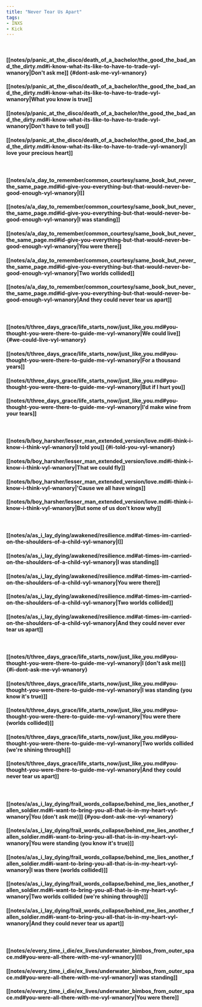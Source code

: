 ```yaml
---
title: "Never Tear Us Apart"
tags:
- INXS
- Kick
---
```

&nbsp;
#### [[notes/p/panic_at_the_disco/death_of_a_bachelor/the_good_the_bad_and_the_dirty.md#i-know-what-its-like-to-have-to-trade-vyl-wnanory|Don't ask me]] {#dont-ask-me-vyl-wnanory}
#### [[notes/p/panic_at_the_disco/death_of_a_bachelor/the_good_the_bad_and_the_dirty.md#i-know-what-its-like-to-have-to-trade-vyl-wnanory|What you know is true]]
#### [[notes/p/panic_at_the_disco/death_of_a_bachelor/the_good_the_bad_and_the_dirty.md#i-know-what-its-like-to-have-to-trade-vyl-wnanory|Don't have to tell you]]
#### [[notes/p/panic_at_the_disco/death_of_a_bachelor/the_good_the_bad_and_the_dirty.md#i-know-what-its-like-to-have-to-trade-vyl-wnanory|I love your precious heart]]
&nbsp;
#### [[notes/a/a_day_to_remember/common_courtesy/same_book_but_never_the_same_page.md#id-give-you-everything-but-that-would-never-be-good-enough-vyl-wnanory|I]]
#### [[notes/a/a_day_to_remember/common_courtesy/same_book_but_never_the_same_page.md#id-give-you-everything-but-that-would-never-be-good-enough-vyl-wnanory|I was standing]]
#### [[notes/a/a_day_to_remember/common_courtesy/same_book_but_never_the_same_page.md#id-give-you-everything-but-that-would-never-be-good-enough-vyl-wnanory|You were there]]
#### [[notes/a/a_day_to_remember/common_courtesy/same_book_but_never_the_same_page.md#id-give-you-everything-but-that-would-never-be-good-enough-vyl-wnanory|Two worlds collided]]
#### [[notes/a/a_day_to_remember/common_courtesy/same_book_but_never_the_same_page.md#id-give-you-everything-but-that-would-never-be-good-enough-vyl-wnanory|And they could never tear us apart]]
&nbsp;
#### [[notes/t/three_days_grace/life_starts_now/just_like_you.md#you-thought-you-were-there-to-guide-me-vyl-wnanory|We could live]] {#we-could-live-vyl-wnanory}
#### [[notes/t/three_days_grace/life_starts_now/just_like_you.md#you-thought-you-were-there-to-guide-me-vyl-wnanory|For a thousand years]]
#### [[notes/t/three_days_grace/life_starts_now/just_like_you.md#you-thought-you-were-there-to-guide-me-vyl-wnanory|But if I hurt you]]
#### [[notes/t/three_days_grace/life_starts_now/just_like_you.md#you-thought-you-were-there-to-guide-me-vyl-wnanory|I'd make wine from your tears]]
&nbsp;
#### [[notes/b/boy_harsher/lesser_man_extended_version/love.md#i-think-i-know-i-think-vyl-wnanory|I told you]] {#i-told-you-vyl-wnanory}
#### [[notes/b/boy_harsher/lesser_man_extended_version/love.md#i-think-i-know-i-think-vyl-wnanory|That we could fly]]
#### [[notes/b/boy_harsher/lesser_man_extended_version/love.md#i-think-i-know-i-think-vyl-wnanory|'Cause we all have wings]]
#### [[notes/b/boy_harsher/lesser_man_extended_version/love.md#i-think-i-know-i-think-vyl-wnanory|But some of us don't know why]]
&nbsp;
#### [[notes/a/as_i_lay_dying/awakened/resilience.md#at-times-im-carried-on-the-shoulders-of-a-child-vyl-wnanory|I]]
#### [[notes/a/as_i_lay_dying/awakened/resilience.md#at-times-im-carried-on-the-shoulders-of-a-child-vyl-wnanory|I was standing]]
#### [[notes/a/as_i_lay_dying/awakened/resilience.md#at-times-im-carried-on-the-shoulders-of-a-child-vyl-wnanory|You were there]]
#### [[notes/a/as_i_lay_dying/awakened/resilience.md#at-times-im-carried-on-the-shoulders-of-a-child-vyl-wnanory|Two worlds collided]]
#### [[notes/a/as_i_lay_dying/awakened/resilience.md#at-times-im-carried-on-the-shoulders-of-a-child-vyl-wnanory|And they could never ever tear us apart]]
&nbsp;
#### [[notes/t/three_days_grace/life_starts_now/just_like_you.md#you-thought-you-were-there-to-guide-me-vyl-wnanory|I (don't ask me)]] {#i-dont-ask-me-vyl-wnanory}
#### [[notes/t/three_days_grace/life_starts_now/just_like_you.md#you-thought-you-were-there-to-guide-me-vyl-wnanory|I was standing (you know it's true)]]
#### [[notes/t/three_days_grace/life_starts_now/just_like_you.md#you-thought-you-were-there-to-guide-me-vyl-wnanory|You were there (worlds collided)]]
#### [[notes/t/three_days_grace/life_starts_now/just_like_you.md#you-thought-you-were-there-to-guide-me-vyl-wnanory|Two worlds collided (we're shining through)]]
#### [[notes/t/three_days_grace/life_starts_now/just_like_you.md#you-thought-you-were-there-to-guide-me-vyl-wnanory|And they could never tear us apart]]
&nbsp;
#### [[notes/a/as_i_lay_dying/frail_words_collapse/behind_me_lies_another_fallen_soldier.md#i-want-to-bring-you-all-that-is-in-my-heart-vyl-wnanory|You (don't ask me)]] {#you-dont-ask-me-vyl-wnanory}
#### [[notes/a/as_i_lay_dying/frail_words_collapse/behind_me_lies_another_fallen_soldier.md#i-want-to-bring-you-all-that-is-in-my-heart-vyl-wnanory|You were standing (you know it's true)]]
#### [[notes/a/as_i_lay_dying/frail_words_collapse/behind_me_lies_another_fallen_soldier.md#i-want-to-bring-you-all-that-is-in-my-heart-vyl-wnanory|I was there (worlds collided)]]
#### [[notes/a/as_i_lay_dying/frail_words_collapse/behind_me_lies_another_fallen_soldier.md#i-want-to-bring-you-all-that-is-in-my-heart-vyl-wnanory|Two worlds collided (we're shining through)]]
#### [[notes/a/as_i_lay_dying/frail_words_collapse/behind_me_lies_another_fallen_soldier.md#i-want-to-bring-you-all-that-is-in-my-heart-vyl-wnanory|And they could never tear us apart]]
&nbsp;
#### [[notes/e/every_time_i_die/ex_lives/underwater_bimbos_from_outer_space.md#you-were-all-there-with-me-vyl-wnanory|I]]
#### [[notes/e/every_time_i_die/ex_lives/underwater_bimbos_from_outer_space.md#you-were-all-there-with-me-vyl-wnanory|I was standing]]
#### [[notes/e/every_time_i_die/ex_lives/underwater_bimbos_from_outer_space.md#you-were-all-there-with-me-vyl-wnanory|You were there]]

